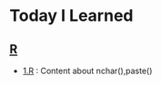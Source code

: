 # Today I Learned

## [R](https://github.com/L-LIFE/TIL/tree/e08bd59db3cf46c70945e5fb094a1b7acdfabfd8/R)

 * [1.R](https://github.com/LLIFE/TIL/blob/e08bd59db3cf46c70945e5fb094a1b7acdfabfd8/R/1.R) : Content about nchar(),paste() 
